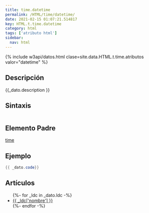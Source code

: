 ```yaml
---
title: time.datetime
permalink: /HTML/time/datetime/
date: 2021-02-15 01:07:21.514817
key: HTML.t.time.datetime
category: html
tags: ['atributo html']
sidebar: 
  nav: html
---
```


{% include w3api/datos.html clase=site.data.HTML.t.time.atributos valor="datetime" %}

## Descripción
{{_dato.description }}

## Sintaxis
~~~html
~~~

## Elemento Padre
[time](/HTML/time/)

## Ejemplo
~~~java
{{ _dato.code}}
~~~

## Artículos
<ul>
{%- for _ldc in _dato.ldc -%}
   <li>
       <a href="{{_ldc['url'] }}">{{ _ldc['nombre'] }}</a>
   </li>
{%- endfor -%}
</ul>
